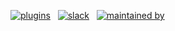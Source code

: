 
[![plugins](https://img.shields.io/badge/apis_supported-140-blue)](https://hub.steampipe.io/plugins?utm_id=gspreadme&utm_source=github&utm_medium=repo&utm_campaign=github&utm_content=readme) &nbsp; 
[![slack](https://img.shields.io/badge/slack-2367-blue)](https://turbot.com/community/join?utm_id=gspreadme&utm_source=github&utm_medium=repo&utm_campaign=github&utm_content=readme) &nbsp;
[![maintained by](https://img.shields.io/badge/maintained%20by-Turbot-blue)](https://turbot.com?utm_id=gspreadme&utm_source=github&utm_medium=repo&utm_campaign=github&utm_content=readme)


